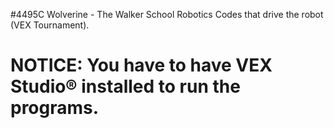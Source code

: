 #4495C Wolverine - The Walker School Robotics
 Codes that drive the robot (VEX Tournament).
 
 #  NOTICE: You have to have VEX Studio® installed to run the programs.


